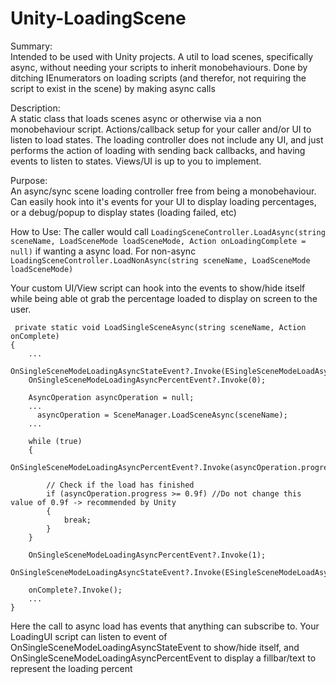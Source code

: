 # Unity-LoadingScene

Summary:  
Intended to be used with Unity projects. A util to load scenes, specifically async, without needing your scripts to inherit monobehaviours. Done by ditching IEnumerators on loading scripts (and therefor, not requiring the script to exist in the scene) by making async calls

Description:    
A static class that loads scenes async or otherwise via a non monobehaviour script. Actions/callback setup for your caller and/or UI to listen to load states. The loading controller does not include any UI, and just performs the action of loading with sending back callbacks, and having events to listen to states. Views/UI is up to you to implement.

Purpose:   
An async/sync scene loading controller free from being a monobehaviour. Can easily hook into it's events for your UI to display loading percentages, or a debug/popup to display states (loading failed, etc)   

How to Use:
The caller would call ```LoadingSceneController.LoadAsync(string sceneName, LoadSceneMode loadSceneMode, Action onLoadingComplete = null)``` if wanting a async load. For non-async ```LoadingSceneController.LoadNonAsync(string sceneName, LoadSceneMode loadSceneMode)```   

Your custom UI/View script can hook into the events to show/hide itself while being able ot grab the percentage loaded to display on screen to the user.
```
 private static void LoadSingleSceneAsync(string sceneName, Action onComplete)
{
    ...
    OnSingleSceneModeLoadingAsyncStateEvent?.Invoke(ESingleSceneModeLoadAsyncState.LoadingAsyncInProgress);
    OnSingleSceneModeLoadingAsyncPercentEvent?.Invoke(0);        

    AsyncOperation asyncOperation = null;
    ...
      asyncOperation = SceneManager.LoadSceneAsync(sceneName);
    ...

    while (true)
    {
        OnSingleSceneModeLoadingAsyncPercentEvent?.Invoke(asyncOperation.progress);

        // Check if the load has finished
        if (asyncOperation.progress >= 0.9f) //Do not change this value of 0.9f -> recommended by Unity
        {
            break;
        }
    }

    OnSingleSceneModeLoadingAsyncPercentEvent?.Invoke(1);
    OnSingleSceneModeLoadingAsyncStateEvent?.Invoke(ESingleSceneModeLoadAsyncState.LoadingAsyncComplete);

    onComplete?.Invoke();
    ...
}
```  
Here the call to async load has events that anything can subscribe to. Your LoadingUI script can listen to event of OnSingleSceneModeLoadingAsyncStateEvent to show/hide itself, and OnSingleSceneModeLoadingAsyncPercentEvent to display a fillbar/text to represent the loading percent

